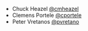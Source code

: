 * Chuck Heazel [@cmheazel](https://github.com/cmheazel)
* Clemens Portele [@cportele](https://github.com/cportele)
* Peter Vretanos [@pvretano](https://github.com/pvretano)


